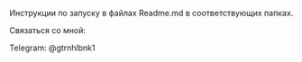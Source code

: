 Инструкции по запуску в файлах Readme.md в соответствующих папках.

Связаться со мной:

Telegram: @gtrnhlbnk1